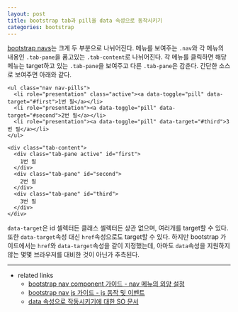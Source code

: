 ```yaml
---
layout: post
title: bootstrap tab과 pill을 data 속성으로 동작시키기
categories: bootstrap
---
```


[bootstrap navs](http://getbootstrap.com/components/#nav)는 크게 두 부분으로 나뉘어진다. 메뉴를 보여주는 `.nav`와 각 메뉴의 내용인 `.tab-pane`을 품고있는 `.tab-content`로 나뉘어진다. 각 메뉴를 클릭하면 해당 메뉴는 target하고 있는 `.tab-pane`을 보여주고 다른 `.tab-pane`은 감춘다. 간단한 소스로 보여주면 아래와 같다.

```
<ul class="nav nav-pills">
  <li role="presentation" class="active"><a data-toggle="pill" data-target="#first">1번 필</a></li>
  <li role="presentation"><a data-toggle="pill" data-target="#second">2번 필</a></li>
  <li role="presentation"><a data-toggle="pill" data-target="#third">3번 필</a></li>
</ul>

<div class="tab-content">
  <div class="tab-pane active" id="first">
    1번 필
  </div>
  <div class="tab-pane" id="second">
    2번 필
  </div>
  <div class="tab-pane" id="third">
    3번 필
  </div>
</div>
```

`data-target`은 id 셀렉터든 클래스 셀렉터든 상관 없으며, 여러개를 target할 수 있다. 또한 `data-target`속성 대신 `href`속성으로도 target할 수 있다. 하지만 bootstrap 가이드에서는 `href`와 `data-target`속성을 같이 지정했는데, 아마도 `data`속성을 지원하지 않는 몇몇 브라우저를 대비한 것이 아닌가 추측된다. 

___
* related links
  * [bootstrap nav component 가이드 - nav 메뉴의 외양 설정](http://getbootstrap.com/components/#nav)
  * [bootstrap nav js 가이드 - js 동작 및 이벤트](http://getbootstrap.com/components/#nav)
  * [data 속성으로 작동시키기에 대한 SO 문서](http://stackoverflow.com/questions/19225968/bootstrap-tab-is-not-working-when-tab-with-data-target-instead-of-href)